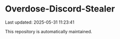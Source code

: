 # Overdose-Discord-Stealer

Last updated: 2025-05-31 11:23:41

This repository is automatically maintained.
